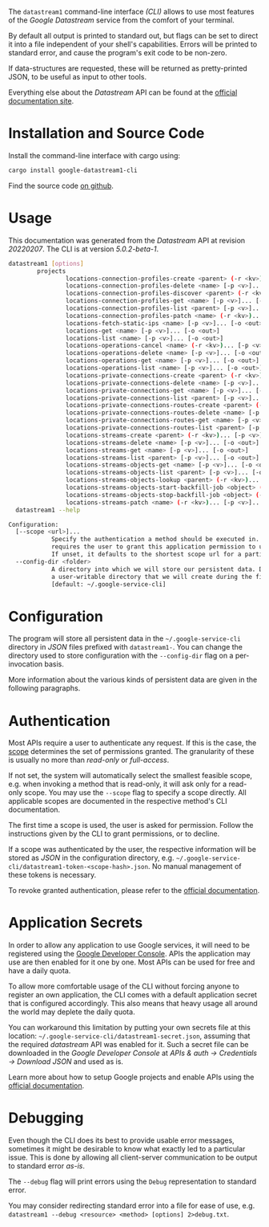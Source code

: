 <!---
DO NOT EDIT !
This file was generated automatically from 'src/generator/templates/cli/README.md.mako'
DO NOT EDIT !
-->
The `datastream1` command-line interface *(CLI)* allows to use most features of the *Google Datastream* service from the comfort of your terminal.

By default all output is printed to standard out, but flags can be set to direct it into a file independent of your shell's
capabilities. Errors will be printed to standard error, and cause the program's exit code to be non-zero.

If data-structures are requested, these will be returned as pretty-printed JSON, to be useful as input to other tools.

Everything else about the *Datastream* API can be found at the
[official documentation site](https://cloud.google.com/datastream/).

# Installation and Source Code

Install the command-line interface with cargo using:

```bash
cargo install google-datastream1-cli
```

Find the source code [on github](https://github.com/Byron/google-apis-rs/tree/main/gen/datastream1-cli).

# Usage

This documentation was generated from the *Datastream* API at revision *20220207*. The CLI is at version *5.0.2-beta-1*.

```bash
datastream1 [options]
        projects
                locations-connection-profiles-create <parent> (-r <kv>)... [-p <v>]... [-o <out>]
                locations-connection-profiles-delete <name> [-p <v>]... [-o <out>]
                locations-connection-profiles-discover <parent> (-r <kv>)... [-p <v>]... [-o <out>]
                locations-connection-profiles-get <name> [-p <v>]... [-o <out>]
                locations-connection-profiles-list <parent> [-p <v>]... [-o <out>]
                locations-connection-profiles-patch <name> (-r <kv>)... [-p <v>]... [-o <out>]
                locations-fetch-static-ips <name> [-p <v>]... [-o <out>]
                locations-get <name> [-p <v>]... [-o <out>]
                locations-list <name> [-p <v>]... [-o <out>]
                locations-operations-cancel <name> (-r <kv>)... [-p <v>]... [-o <out>]
                locations-operations-delete <name> [-p <v>]... [-o <out>]
                locations-operations-get <name> [-p <v>]... [-o <out>]
                locations-operations-list <name> [-p <v>]... [-o <out>]
                locations-private-connections-create <parent> (-r <kv>)... [-p <v>]... [-o <out>]
                locations-private-connections-delete <name> [-p <v>]... [-o <out>]
                locations-private-connections-get <name> [-p <v>]... [-o <out>]
                locations-private-connections-list <parent> [-p <v>]... [-o <out>]
                locations-private-connections-routes-create <parent> (-r <kv>)... [-p <v>]... [-o <out>]
                locations-private-connections-routes-delete <name> [-p <v>]... [-o <out>]
                locations-private-connections-routes-get <name> [-p <v>]... [-o <out>]
                locations-private-connections-routes-list <parent> [-p <v>]... [-o <out>]
                locations-streams-create <parent> (-r <kv>)... [-p <v>]... [-o <out>]
                locations-streams-delete <name> [-p <v>]... [-o <out>]
                locations-streams-get <name> [-p <v>]... [-o <out>]
                locations-streams-list <parent> [-p <v>]... [-o <out>]
                locations-streams-objects-get <name> [-p <v>]... [-o <out>]
                locations-streams-objects-list <parent> [-p <v>]... [-o <out>]
                locations-streams-objects-lookup <parent> (-r <kv>)... [-p <v>]... [-o <out>]
                locations-streams-objects-start-backfill-job <object> (-r <kv>)... [-p <v>]... [-o <out>]
                locations-streams-objects-stop-backfill-job <object> (-r <kv>)... [-p <v>]... [-o <out>]
                locations-streams-patch <name> (-r <kv>)... [-p <v>]... [-o <out>]
  datastream1 --help

Configuration:
  [--scope <url>]...
            Specify the authentication a method should be executed in. Each scope
            requires the user to grant this application permission to use it.
            If unset, it defaults to the shortest scope url for a particular method.
  --config-dir <folder>
            A directory into which we will store our persistent data. Defaults to
            a user-writable directory that we will create during the first invocation.
            [default: ~/.google-service-cli]

```

# Configuration

The program will store all persistent data in the `~/.google-service-cli` directory in *JSON* files prefixed with `datastream1-`.  You can change the directory used to store configuration with the `--config-dir` flag on a per-invocation basis.

More information about the various kinds of persistent data are given in the following paragraphs.

# Authentication

Most APIs require a user to authenticate any request. If this is the case, the [scope][scopes] determines the 
set of permissions granted. The granularity of these is usually no more than *read-only* or *full-access*.

If not set, the system will automatically select the smallest feasible scope, e.g. when invoking a
method that is read-only, it will ask only for a read-only scope. 
You may use the `--scope` flag to specify a scope directly. 
All applicable scopes are documented in the respective method's CLI documentation.

The first time a scope is used, the user is asked for permission. Follow the instructions given 
by the CLI to grant permissions, or to decline.

If a scope was authenticated by the user, the respective information will be stored as *JSON* in the configuration
directory, e.g. `~/.google-service-cli/datastream1-token-<scope-hash>.json`. No manual management of these tokens
is necessary.

To revoke granted authentication, please refer to the [official documentation][revoke-access].

# Application Secrets

In order to allow any application to use Google services, it will need to be registered using the 
[Google Developer Console][google-dev-console]. APIs the application may use are then enabled for it
one by one. Most APIs can be used for free and have a daily quota.

To allow more comfortable usage of the CLI without forcing anyone to register an own application, the CLI
comes with a default application secret that is configured accordingly. This also means that heavy usage
all around the world may deplete the daily quota.

You can workaround this limitation by putting your own secrets file at this location: 
`~/.google-service-cli/datastream1-secret.json`, assuming that the required *datastream* API 
was enabled for it. Such a secret file can be downloaded in the *Google Developer Console* at 
*APIs & auth -> Credentials -> Download JSON* and used as is.

Learn more about how to setup Google projects and enable APIs using the [official documentation][google-project-new].


# Debugging

Even though the CLI does its best to provide usable error messages, sometimes it might be desirable to know
what exactly led to a particular issue. This is done by allowing all client-server communication to be 
output to standard error *as-is*.

The `--debug` flag will print errors using the `Debug` representation to standard error.

You may consider redirecting standard error into a file for ease of use, e.g. `datastream1 --debug <resource> <method> [options] 2>debug.txt`.


[scopes]: https://developers.google.com/+/api/oauth#scopes
[revoke-access]: http://webapps.stackexchange.com/a/30849
[google-dev-console]: https://console.developers.google.com/
[google-project-new]: https://developers.google.com/console/help/new/
